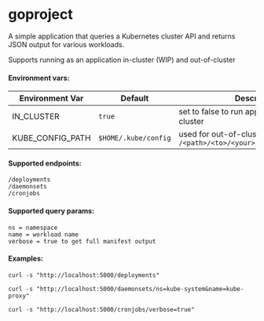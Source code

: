 # goproject

A simple application that queries a Kubernetes cluster API and returns JSON output for various workloads.

Supports running as an application in-cluster (WIP) and out-of-cluster

#### Environment vars:
| Environment Var | Default | Description |
| ----------------|---------|-------------|
| IN_CLUSTER | `true` | set to false to run application out-of-cluster |
| KUBE_CONFIG_PATH | `$HOME/.kube/config` | used for out-of-cluster mode only `/<path>/<to>/<your>/<kubeconfig>/<file>` |

#### Supported endpoints:
```
/deployments
/daemonsets
/cronjobs
```

#### Supported query params:
```
ns = namespace
name = workload name
verbose = true to get full manifest output
```

#### Examples:
```
curl -s "http://localhost:5000/deployments"

curl -s "http://localhost:5000/daemonsets/ns=kube-system&name=kube-proxy"

curl -s "http://localhost:5000/cronjobs/verbose=true"
```